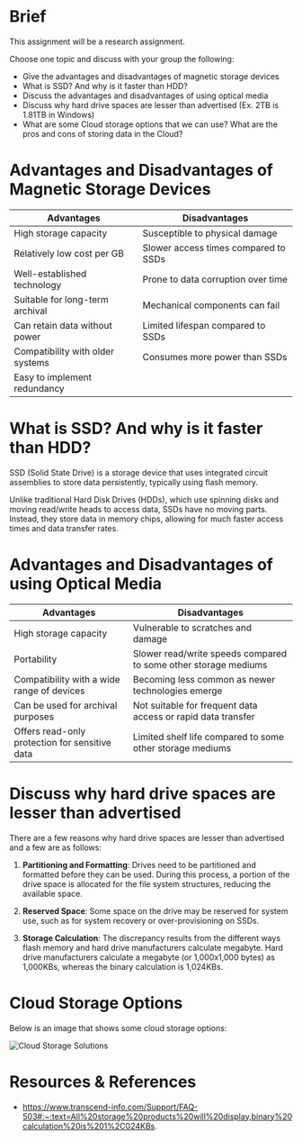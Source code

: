 # Brief
This assignment will be a research assignment.

Choose one topic and discuss with your group the following:

- Give the advantages and disadvantages of magnetic storage devices
- What is SSD? And why is it faster than HDD?
- Discuss the advantages and disadvantages of using optical media
- Discuss why hard drive spaces are lesser than advertised (Ex. 2TB is 1.81TB in Windows)
- What are some Cloud storage options that we can use? What are the pros and cons of storing data in the Cloud?

# Advantages and Disadvantages of Magnetic Storage Devices

| Advantages | Disadvantages |
| ---------- | ------------- |
| High storage capacity | Susceptible to physical damage |
| Relatively low cost per GB | Slower access times compared to SSDs |
| Well-established technology | Prone to data corruption over time |
| Suitable for long-term archival | Mechanical components can fail |
| Can retain data without power | Limited lifespan compared to SSDs |
| Compatibility with older systems | Consumes more power than SSDs |
| Easy to implement redundancy |

# What is SSD? And why is it faster than HDD?

SSD (Solid State Drive) is a storage device that uses integrated circuit assemblies to store data persistently, typically using flash memory. 

Unlike traditional Hard Disk Drives (HDDs), which use spinning disks and moving read/write heads to access data, SSDs have no moving parts. Instead, they store data in memory chips, allowing for much faster access times and data transfer rates.

# Advantages and Disadvantages of using Optical Media

| Advantages | Disadvantages |
| ---------- | ------------- |
| High storage capacity | Vulnerable to scratches and damage |
| Portability | Slower read/write speeds compared to some other storage mediums |
| Compatibility with a wide range of devices | Becoming less common as newer technologies emerge |
| Can be used for archival purposes | Not suitable for frequent data access or rapid data transfer |
| Offers read-only protection for sensitive data | Limited shelf life compared to some other storage mediums |

# Discuss why hard drive spaces are lesser than advertised

There are a few reasons why hard drive spaces are lesser than advertised and a few are as follows:

1. **Partitioning and Formatting**: Drives need to be partitioned and formatted before they can be used. During this process, a portion of the drive space is allocated for the file system structures, reducing the available space.

2. **Reserved Space**: Some space on the drive may be reserved for system use, such as for system recovery or over-provisioning on SSDs.

3. **Storage Calculation**: The discrepancy results from the different ways flash memory and hard drive manufacturers calculate megabyte. Hard drive manufacturers calculate a megabyte (or 1,000x1,000 bytes) as 1,000KBs, whereas the binary calculation is 1,024KBs.

# Cloud Storage Options 

Below is an image that shows some cloud storage options:

![Cloud Storage Solutions](https://cloudinfrastructureservices.co.uk/wp-content/uploads/2021/10/Top-10-cloud-storage-solutions.png)


# Resources & References
- https://www.transcend-info.com/Support/FAQ-503#:~:text=All%20storage%20products%20will%20display,binary%20calculation%20is%201%2C024KBs.